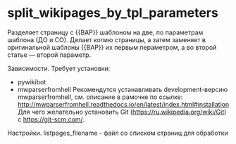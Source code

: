 # split_wikipages_by_tpl_parameters

Разделяет страницу с {{ВАР}} шаблоном на две, по параметрам шаблона (ДО и СО). Делает копию страницы, а затем заменяет 
в оригинальной шаблоны {{ВАР}} их первым пераметром, а во второй статье — второй параметр.

Зависимости. Требует установки: 
* pywikibot
* mwparserfromhell 
Рекомендутся устанавливать development-версию mwparserfromhell, см. описание в рамочке по ссылке: 
http://mwparserfromhell.readthedocs.io/en/latest/index.html#installation
Для чего желательно установить Git (https://ru.wikipedia.org/wiki/Git) c https://git-scm.com/.

Настройки.
listpages_filename - файл со списком страниц для обработки
